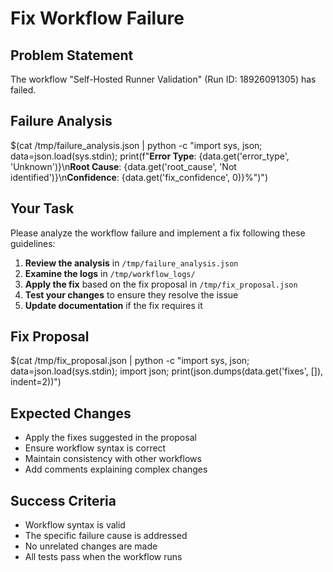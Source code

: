 # Fix Workflow Failure

## Problem Statement
The workflow "Self-Hosted Runner Validation" (Run ID: 18926091305) has failed.

## Failure Analysis
$(cat /tmp/failure_analysis.json | python -c "import sys, json; data=json.load(sys.stdin); print(f\"**Error Type**: {data.get('error_type', 'Unknown')}\n**Root Cause**: {data.get('root_cause', 'Not identified')}\n**Confidence**: {data.get('fix_confidence', 0)}%\")")

## Your Task
Please analyze the workflow failure and implement a fix following these guidelines:

1. **Review the analysis** in `/tmp/failure_analysis.json`
2. **Examine the logs** in `/tmp/workflow_logs/`
3. **Apply the fix** based on the fix proposal in `/tmp/fix_proposal.json`
4. **Test your changes** to ensure they resolve the issue
5. **Update documentation** if the fix requires it

## Fix Proposal
$(cat /tmp/fix_proposal.json | python -c "import sys, json; data=json.load(sys.stdin); import json; print(json.dumps(data.get('fixes', []), indent=2))")

## Expected Changes
- Apply the fixes suggested in the proposal
- Ensure workflow syntax is correct
- Maintain consistency with other workflows
- Add comments explaining complex changes

## Success Criteria
- Workflow syntax is valid
- The specific failure cause is addressed
- No unrelated changes are made
- All tests pass when the workflow runs

